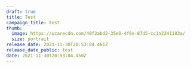 ```yaml
---
draft: true
title: Test
campaign_title: test
thumb:
  image: https://ucarecdn.com/40f2abd2-35e0-4f6e-87d5-cc1a2241183a/
  size: portrait
release_date: 2021-11-30T20:53:04.461Z
release_date_public: test
date: 2021-11-30T20:53:04.450Z
---
```

